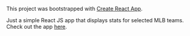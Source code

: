 This project was bootstrapped with [Create React App](https://github.com/facebookincubator/create-react-app).

Just a simple React JS app that displays stats for selected MLB teams. Check out the app [here](https://mlb-stats-app.herokuapp.com/).

